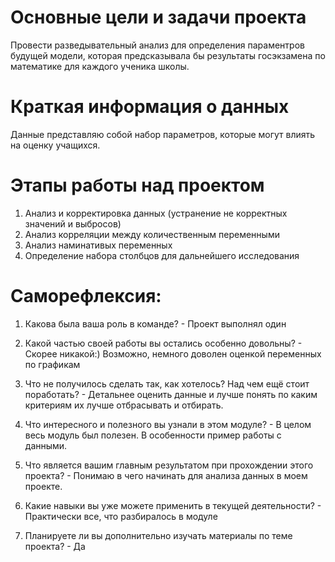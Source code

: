 # Основные цели и задачи проекта
Провести разведывательный анализ для определения параментров будущей модели, которая предсказывала бы результаты госэкзамена по математике для каждого ученика школы. 

# Краткая информация о данных
Данные представляю собой набор параметров, которые могут влиять на оценку учащихся.

# Этапы работы над проектом
1. Анализ и корректировка данных (устранение не корректных значений и выбросов)<br>
2. Анализ корреляции между количественным переменными<br>
3. Анализ наминативых переменных<br>
4. Определение набора столбцов для дальнейшего исследования<br>

# Cаморефлексия:

1. Какова была ваша роль в команде? - Проект выполнял один<br>

2. Какой частью своей работы вы остались особенно довольны? - Скорее никакой:) Возможно, немного доволен оценкой  переменных по графикам<br>

3. Что не получилось сделать так, как хотелось? Над чем ещё стоит поработать? - Детальнее оценить данные и лучше понять по каким критериям их лучше отбрасывать и отбирать.<br>

4. Что интересного и полезного вы узнали в этом модуле? - В целом весь модуль был полезен. В особенности пример работы с данными. <br>

5. Что является вашим главным результатом при прохождении этого проекта? - Понимаю в чего начинать для анализа данных в моем проекте.<br>

6. Какие навыки вы уже можете применить в текущей деятельности? - Практически все, что разбиралось в модуле<br>

7. Планируете ли вы дополнительно изучать материалы по теме проекта? - Да<br>
